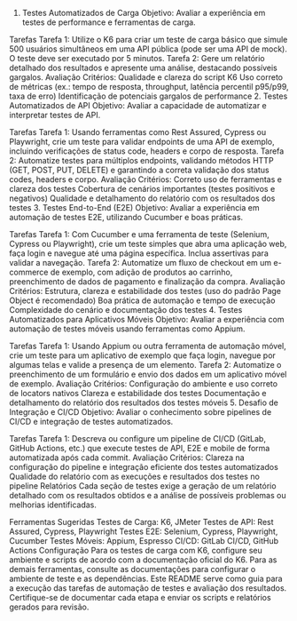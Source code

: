 1. Testes Automatizados de Carga
Objetivo: Avaliar a experiência em testes de performance e ferramentas de carga.

Tarefas
Tarefa 1: Utilize o K6 para criar um teste de carga básico que simule 500 usuários simultâneos em uma API pública (pode ser uma API de mock). O teste deve ser executado por 5 minutos.
Tarefa 2: Gere um relatório detalhado dos resultados e apresente uma análise, destacando possíveis gargalos.
Avaliação
Critérios:
Qualidade e clareza do script K6
Uso correto de métricas (ex.: tempo de resposta, throughput, latência percentil p95/p99, taxa de erro)
Identificação de potenciais gargalos de performance
2. Testes Automatizados de API
Objetivo: Avaliar a capacidade de automatizar e interpretar testes de API.

Tarefas
Tarefa 1: Usando ferramentas como Rest Assured, Cypress ou Playwright, crie um teste para validar endpoints de uma API de exemplo, incluindo verificações de status code, headers e corpo de resposta.
Tarefa 2: Automatize testes para múltiplos endpoints, validando métodos HTTP (GET, POST, PUT, DELETE) e garantindo a correta validação dos status codes, headers e corpo.
Avaliação
Critérios:
Correto uso de ferramentas e clareza dos testes
Cobertura de cenários importantes (testes positivos e negativos)
Qualidade e detalhamento do relatório com os resultados dos testes
3. Testes End-to-End (E2E)
Objetivo: Avaliar a experiência em automação de testes E2E, utilizando Cucumber e boas práticas.

Tarefas
Tarefa 1: Com Cucumber e uma ferramenta de teste (Selenium, Cypress ou Playwright), crie um teste simples que abra uma aplicação web, faça login e navegue até uma página específica. Inclua assertivas para validar a navegação.
Tarefa 2: Automatize um fluxo de checkout em um e-commerce de exemplo, com adição de produtos ao carrinho, preenchimento de dados de pagamento e finalização da compra.
Avaliação
Critérios:
Estrutura, clareza e estabilidade dos testes (uso do padrão Page Object é recomendado)
Boa prática de automação e tempo de execução
Complexidade do cenário e documentação dos testes
4. Testes Automatizados para Aplicativos Móveis
Objetivo: Avaliar a experiência com automação de testes móveis usando ferramentas como Appium.

Tarefas
Tarefa 1: Usando Appium ou outra ferramenta de automação móvel, crie um teste para um aplicativo de exemplo que faça login, navegue por algumas telas e valide a presença de um elemento.
Tarefa 2: Automatize o preenchimento de um formulário e envio dos dados em um aplicativo móvel de exemplo.
Avaliação
Critérios:
Configuração do ambiente e uso correto de locators nativos
Clareza e estabilidade dos testes
Documentação e detalhamento do relatório dos resultados dos testes móveis
5. Desafio de Integração e CI/CD
Objetivo: Avaliar o conhecimento sobre pipelines de CI/CD e integração de testes automatizados.

Tarefas
Tarefa 1: Descreva ou configure um pipeline de CI/CD (GitLab, GitHub Actions, etc.) que execute testes de API, E2E e mobile de forma automatizada após cada commit.
Avaliação
Critérios:
Clareza na configuração do pipeline e integração eficiente dos testes automatizados
Qualidade do relatório com as execuções e resultados dos testes no pipeline
Relatórios
Cada seção de testes exige a geração de um relatório detalhado com os resultados obtidos e a análise de possíveis problemas ou melhorias identificadas.

Ferramentas Sugeridas
Testes de Carga: K6, JMeter
Testes de API: Rest Assured, Cypress, Playwright
Testes E2E: Selenium, Cypress, Playwright, Cucumber
Testes Móveis: Appium, Espresso
CI/CD: GitLab CI/CD, GitHub Actions
Configuração
Para os testes de carga com K6, configure seu ambiente e scripts de acordo com a documentação oficial do K6.
Para as demais ferramentas, consulte as documentações para configurar o ambiente de teste e as dependências.
Este README serve como guia para a execução das tarefas de automação de testes e avaliação dos resultados. Certifique-se de documentar cada etapa e enviar os scripts e relatórios gerados para revisão.